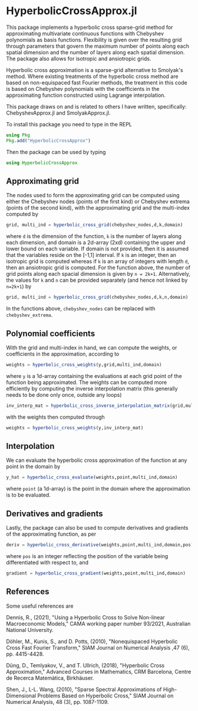 # HyperbolicCrossApprox.jl
 
This package implements a hyperbolic cross sparse-grid method for approximating multivariate continuous functions with Chebyshev polynomials as basis functions.  Flexibility is given over the resulting grid through parameters that govern the maximum number of points along each spatial dimension and the number of layers along each spatial dimension.  The package also allows for isotropic and ansiotropic grids.

Hyperbolic cross approximation is a sparse-grid alternative to Smolyak's method.  Where existing treatments of the hyperbolic cross method are based on non-equispaced fast Fourier methods, the treatment in this code is based on Chebyshev polynomials with the coefficients in the approximating function constructed using Lagrange interpolation.

This package draws on and is related to others I have written, specifically: ChebyshevApprox.jl and SmolyakApprox.jl. 

To install this package you need to type in the REPL

```julia
using Pkg
Pkg.add("HyperbolicCrossApprox")
```

Then the package can be used by typing

```julia
using HyperbolicCrossApprox
```

Approximating grid
------------------

The nodes used to form the approximating grid can be computed using either the Chebyshev nodes (points of the first kind) or Chebyshev extrema (points of the second kind), with the approximating grid and the multi-index computed by

```julia
grid, multi_ind = hyperbolic_cross_grid(chebyshev_nodes,d,k,domain)
```

where `d` is the dimension of the function, `k` is the number of layers along each dimension, and domain is a 2d-array (2xd) containing the upper and lower bound on each variable.  If domain is not provided, then it is assumed that the variables reside on the [-1,1] interval.  If `k` is an integer, then an isotropic grid is computed whereas if `k` is an array of integers with length `d`, then an ansiotropic grid is computed.  For the function above, the number of grid points along each spacial dimension is given by `n = 2k+1`.  Alternatively, the values for `k` and `n` can be provided separately (and hence not linked by `n=2k+1`) by

```julia
grid, multi_ind = hyperbolic_cross_grid(chebyshev_nodes,d,k,n,domain)
```

In the functions above, `chebyshev_nodes` can be replaced with `chebyshev_extrema`.

Polynomial coefficients
-----------------------

With the grid and multi-index in hand, we can compute the weights, or coefficients in the approximation, according to

```julia
weights = hyperbolic_cross_weights(y,grid,multi_ind,domain)
```

where `y` is a 1d-array containing the evaluations at each grid point of the function being approximated.  The weights can be computed more efficiently by computing the inverse interpolation matrix (this generally needs to be done only once, outside any loops)

```julia
inv_interp_mat = hyperbolic_cross_inverse_interpolation_matrix(grid,multi_ind,domain)
```

with the weights then computed through

```julia
weights = hyperbolic_cross_weights(y,inv_interp_mat)
```

Interpolation
-------------

We can evaluate the hyperbolic cross approximation of the function at any point in the domain by

```julia
y_hat = hyperbolic_cross_evaluate(weights,point,multi_ind,domain)
```

where `point` (a 1d-array) is the point in the domain where the approximation is to be evaluated.

Derivatives and gradients
-------------------------

Lastly, the package can also be used to compute derivatives and gradients of the approximating function, as per

```Julia
deriv = hyperbolic_cross_derivative(weights,point,multi_ind,domain,pos)
```

where `pos` is an integer reflecting the position of the variable being differentiated with respect to, and 

```julia
gradient = hyperbolic_cross_gradient(weights,point,multi_ind,domain)
```

References
----------

Some useful references are

Dennis, R., (2021), "Using a Hyperbolic Cross to Solve Non-linear Macroeconomic Models," CAMA working paper number 93/2021, Australian National University.

Döhler, M., Kunis, S., and D. Potts, (2010), "Nonequispaced Hyperbolic Cross Fast Fourier Transform," SIAM Journal on Numerical Analysis ,47 (6), pp. 4415-4428.

Dũng, D., Temlyakov, V., and T. Ullrich, (2018), "Hyperbolic Cross Approximation," Advanced Courses in Mathematics, CRM Barcelona, Centre de Recerca Matemàtica, Birkhäuser.

Shen, J., L-L. Wang, (2010), "Sparse Spectral Approximations of High-Dimensional Problems Based on Hyperbolic Cross," SIAM Journal on Numerical Analysis, 48 (3), pp. 1087-1109.
